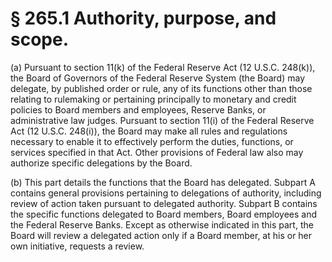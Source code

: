 # § 265.1   Authority, purpose, and scope.

(a) Pursuant to section 11(k) of the Federal Reserve Act (12 U.S.C. 248(k)), the Board of Governors of the Federal Reserve System (the Board) may delegate, by published order or rule, any of its functions other than those relating to rulemaking or pertaining principally to monetary and credit policies to Board members and employees, Reserve Banks, or administrative law judges. Pursuant to section 11(i) of the Federal Reserve Act (12 U.S.C. 248(i)), the Board may make all rules and regulations necessary to enable it to effectively perform the duties, functions, or services specified in that Act. Other provisions of Federal law also may authorize specific delegations by the Board.


(b) This part details the functions that the Board has delegated. Subpart A contains general provisions pertaining to delegations of authority, including review of action taken pursuant to delegated authority. Subpart B contains the specific functions delegated to Board members, Board employees and the Federal Reserve Banks. Except as otherwise indicated in this part, the Board will review a delegated action only if a Board member, at his or her own initiative, requests a review.






